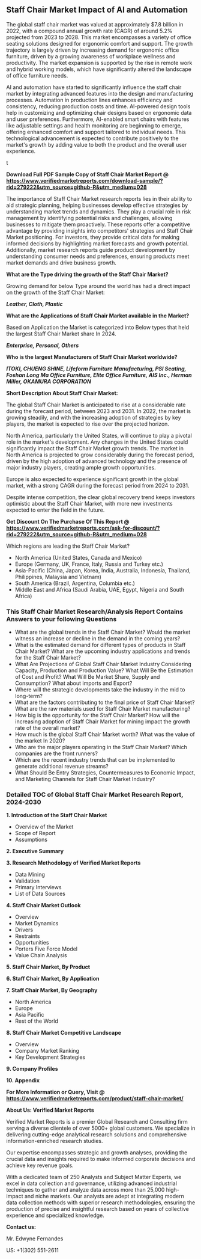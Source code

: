 <h2>Staff Chair Market Impact of AI and Automation</h2><p>The global staff chair market was valued at approximately $7.8 billion in 2022, with a compound annual growth rate (CAGR) of around 5.2% projected from 2023 to 2028. This market encompasses a variety of office seating solutions designed for ergonomic comfort and support. The growth trajectory is largely driven by increasing demand for ergonomic office furniture, driven by a growing awareness of workplace wellness and productivity. The market expansion is supported by the rise in remote work and hybrid working models, which have significantly altered the landscape of office furniture needs.</p><p>AI and automation have started to significantly influence the staff chair market by integrating advanced features into the design and manufacturing processes. Automation in production lines enhances efficiency and consistency, reducing production costs and time. AI-powered design tools help in customizing and optimizing chair designs based on ergonomic data and user preferences. Furthermore, AI-enabled smart chairs with features like adjustable settings and health monitoring are beginning to emerge, offering enhanced comfort and support tailored to individual needs. This technological advancement is expected to contribute positively to the market's growth by adding value to both the product and the overall user experience.</p>t</p><p id="" class=""><strong>Download Full PDF Sample Copy of Staff Chair Market Report @ <a href="https://www.verifiedmarketreports.com/download-sample/?rid=279222&utm_source=github-R&utm_medium=028" target="_blank">https://www.verifiedmarketreports.com/download-sample/?rid=279222&utm_source=github-R&utm_medium=028</a></strong></p><p>The importance of&nbsp;Staff Chair Market research reports lies in their ability to aid strategic planning, helping businesses develop effective strategies by understanding market trends and dynamics. They play a crucial role in risk management by identifying potential risks and challenges, allowing businesses to mitigate them proactively. These reports offer a competitive advantage by providing insights into competitors' strategies and Staff Chair Market positioning. For investors, they provide critical data for making informed decisions by highlighting market forecasts and growth potential. Additionally, market research reports guide product development by understanding consumer needs and preferences, ensuring products meet market demands and drive business growth.</p><p><strong>What are the&nbsp;Type driving the growth of the Staff Chair Market?</strong></p><p id="" class="">Growing demand for below Type around the world has had a direct impact on the growth of the Staff Chair Market:</p><em><strong>Leather, Cloth, Plastic</strong></em></p><strong>What are the&nbsp;Applications&nbsp;of Staff Chair Market available in the Market?</strong></p><p id="" class="">Based on Application the Market is categorized into Below types that held the largest Staff Chair Market share In 2024.</p><em><strong>Enterprise, Personal, Others</strong></em></p><strong>Who is the largest Manufacturers of Staff Chair Market worldwide?</strong></p><p><em><strong>ITOKI, CHUENG SHINE, Lifeform Furniture Manufacturing, PSI Seating, Foshan Long Ma Office Furniture, Elite Office Furniture, AIS Inc., Herman Miller, OKAMURA CORPORATION</strong></em></p><p id="" class=""><strong>Short Description About Staff Chair Market:</strong></p><p>The global Staff Chair Market is anticipated to rise at a considerable rate during the forecast period, between 2023 and 2031. In 2022, the market is growing steadily, and with the increasing adoption of strategies by key players, the market is expected to rise over the projected horizon.</p><p>North America, particularly the United States, will continue to play a pivotal role in the market's development. Any changes in the United States could significantly impact the Staff Chair Market growth trends. The market in North America is projected to grow considerably during the forecast period, driven by the high adoption of advanced technology and the presence of major industry players, creating ample growth opportunities.</p><p>Europe is also expected to experience significant growth in the global market, with a strong CAGR during the forecast period from 2024 to 2031.</p><p>Despite intense competition, the clear global recovery trend keeps investors optimistic about the Staff Chair Market, with more new investments expected to enter the field in the future.</p><p id="" class=""><strong>Get Discount On The Purchase Of This Report @ <a href="https://www.verifiedmarketreports.com/ask-for-discount/?rid=279222&utm_source=github-R&utm_medium=028" target="_blank">https://www.verifiedmarketreports.com/ask-for-discount/?rid=279222&utm_source=github-R&utm_medium=028</a></strong></p>Which regions are leading the Staff Chair Market?</p><ul><li>North America (United States, Canada and Mexico)</li><li>Europe (Germany, UK, France, Italy, Russia and Turkey etc.)</li><li>Asia-Pacific (China, Japan, Korea, India, Australia, Indonesia, Thailand, Philippines, Malaysia and Vietnam)</li><li>South America (Brazil, Argentina, Columbia etc.)</li><li>Middle East and Africa (Saudi Arabia, UAE, Egypt, Nigeria and South Africa)</li></ul><h3 id="" class="">This Staff Chair Market Research/Analysis Report Contains Answers to your following Questions</h3><ul><li>What are the global trends in the Staff Chair Market? Would the market witness an increase or decline in the demand in the coming years?</li><li>What is the estimated demand for different types of products in Staff Chair Market? What are the upcoming industry applications and trends for the Staff Chair Market?</li><li>What Are Projections of Global Staff Chair Market Industry Considering Capacity, Production and Production Value? What Will Be the Estimation of Cost and Profit? What Will Be Market Share, Supply and Consumption? What about imports and Export?</li><li>Where will the strategic developments take the industry in the mid to long-term?</li><li>What are the factors contributing to the final price of Staff Chair Market? What are the raw materials used for Staff Chair Market manufacturing?</li><li>How big is the opportunity for the Staff Chair Market? How will the increasing adoption of Staff Chair Market for mining impact the growth rate of the overall market?</li><li>How much is the global Staff Chair Market worth? What was the value of the market In 2020?</li><li>Who are the major players operating in the Staff Chair Market? Which companies are the front runners?</li><li>Which are the recent industry trends that can be implemented to generate additional revenue streams?</li><li>What Should Be Entry Strategies, Countermeasures to Economic Impact, and Marketing Channels for Staff Chair Market Industry?</li></ul><h3 id="" class="">Detailed TOC of Global Staff Chair Market Research Report, 2024-2030</h3><p id="" class=""><strong>1. Introduction of the Staff Chair Market</strong></p><ul><li>Overview of the Market</li><li>Scope of Report</li><li>Assumptions</li></ul><p id="" class=""><strong>2. Executive Summary</strong></p><p id="" class=""><strong>3. Research Methodology of Verified Market Reports</strong></p><ul><li>Data Mining</li><li>Validation</li><li>Primary Interviews</li><li>List of Data Sources</li></ul><p id="" class=""><strong>4. Staff Chair Market Outlook</strong></p><ul><li>Overview</li><li>Market Dynamics</li><li>Drivers</li><li>Restraints</li><li>Opportunities</li><li>Porters Five Force Model</li><li>Value Chain Analysis</li></ul><p id="" class=""><strong>5. Staff Chair Market, By Product</strong></p><p id="" class=""><strong>6. Staff Chair Market, By Application</strong></p><p id="" class=""><strong>7. Staff Chair Market, By Geography</strong></p><ul><li>North America</li><li>Europe</li><li>Asia Pacific</li><li>Rest of the World</li></ul><p id="" class=""><strong>8. Staff Chair Market Competitive Landscape</strong></p><ul><li>Overview</li><li>Company Market Ranking</li><li>Key Development Strategies</li></ul><p id="" class=""><strong>9. Company Profiles</strong></p><p id="" class=""><strong>10. Appendix</strong></p><p id="" class=""><strong>For More Information or Query, Visit @ <a href="https://www.verifiedmarketreports.com/product/staff-chair-market/" target="_blank">https://www.verifiedmarketreports.com/product/staff-chair-market/</a></strong></p><p id="" class=""><strong>About Us: Verified Market Reports</strong></p><p id="" class="">Verified Market Reports is a premier Global Research and Consulting firm serving a diverse clientele of over 5000+ global customers. We specialize in delivering cutting-edge analytical research solutions and comprehensive information-enriched research studies.</p><p id="" class="">Our expertise encompasses strategic and growth analyses, providing the crucial data and insights required to make informed corporate decisions and achieve key revenue goals.</p><p id="" class="">With a dedicated team of 250 Analysts and Subject Matter Experts, we excel in data collection and governance, utilizing advanced industrial techniques to gather and analyze data across more than 25,000 high-impact and niche markets. Our analysts are adept at integrating modern data collection methods with superior research methodologies, ensuring the production of precise and insightful research based on years of collective experience and specialized knowledge.</p><p id="" class=""><strong>Contact us:</strong></p><p id="" class="">Mr. Edwyne Fernandes</p><p id="" class="">US: +1(302) 551-2611</p>